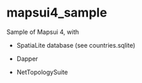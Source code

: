 # mapsui4_sample

Sample of Mapsui 4, with

- SpatiaLite database (see countries.sqlite)

- Dapper

- NetTopologySuite
